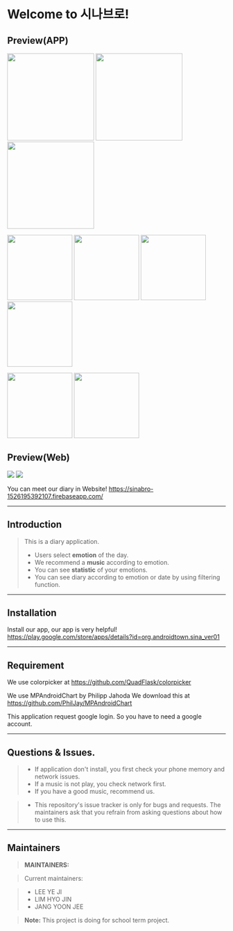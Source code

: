 ﻿Welcome to 시나브로!
=====================

Preview(APP)
-------------------
<img src="https://user-images.githubusercontent.com/33218837/41344233-1dadd91c-6ef0-11e8-8eec-344c55f1eb41.png" width="200">  <img src="https://user-images.githubusercontent.com/33218837/41344234-1df4baee-6ef0-11e8-9ee9-95952c8e1cff.png" width="200"> <img src="https://user-images.githubusercontent.com/33218837/41344235-1e2183d0-6ef0-11e8-9c59-6a31605d1be7.png" width="200"> 

<img src="https://user-images.githubusercontent.com/33218837/41344236-1e54ca6a-6ef0-11e8-986a-bdec66bb5fa3.png" width="150"> <img src="https://user-images.githubusercontent.com/33218837/41344237-1e88ab0a-6ef0-11e8-986e-ec232194b136.png" width="150"> <img src="https://user-images.githubusercontent.com/33218837/41344238-1eb4938c-6ef0-11e8-9d0c-6ac114bd89da.png" width="150">  <img src="https://user-images.githubusercontent.com/33218837/41344239-1ee29e44-6ef0-11e8-834f-cf5b32db0a41.png" width="150"> 

 <img src="https://user-images.githubusercontent.com/33218837/41344241-1f0f8648-6ef0-11e8-8954-f7658945dc37.png" width="150">  <img src="https://user-images.githubusercontent.com/33218837/41344242-1f3f71d2-6ef0-11e8-96ba-a3761feb8095.png" width="150"> 




Preview(Web)
-------------------
<img src="https://user-images.githubusercontent.com/33218837/41345339-d88d54c2-6ef2-11e8-8752-86f2678f1726.png" >
<img src="https://user-images.githubusercontent.com/33218837/41345340-d8c30c8e-6ef2-11e8-9d18-68a9dc3d0746.png">



You can meet our diary in Website!
https://sinabro-1526195392107.firebaseapp.com/

------------------------------

Introduction	
----------------
>This is a diary application.
>
> -  Users select **emotion** of the day.
> -  We recommend a **music** according to emotion.
> -  You can see **statistic** of your emotions.
> - You can see diary according to emotion or date by using filtering function.
> 

----------
Installation
---------------
Install our app, our app is very helpful! 
https://play.google.com/store/apps/details?id=org.androidtown.sina_ver01


----------
Requirement
---------------

We use colorpicker at https://github.com/QuadFlask/colorpicker
   

We use MPAndroidChart by Philipp Jahoda
We download this at https://github.com/PhilJay/MPAndroidChart


This application request google login. So you have to need a google account.



----------
Questions & Issues.
---------------

>- If application don't install, you first check your phone memory and network issues.
> - If a music is not play, you check network first.
> - If you have a good music, recommend us.
 

> - This repository's issue tracker is only for bugs and requests. The maintainers ask that you refrain from asking questions about how to use this.


----------

Maintainers
-------------------


> **MAINTAINERS:**

> Current maintainers:

> - LEE YE JI
> - LIM HYO JIN
> - JANG YOON JEE

> **Note:** This project is doing for school term project.



